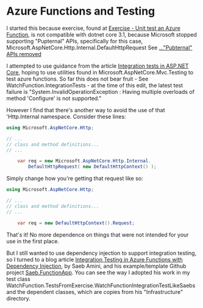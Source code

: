 # Azure Functions and Testing

I started this because exercise, found at [Exercise - Unit test an Azure Function](https://docs.microsoft.com/en-us/learn/modules/develop-test-deploy-azure-functions-with-visual-studio/6-unit-test-azure-functions),
 is not compatible with dotnet core 3.1, because Microsoft stopped supporting
 "Pupternal" APIs, specifically for this case,
 Microsoft.AspNetCore.Http.Internal.DefaultHttpRequest
 See [..."Pubternal" APIs removed](https://docs.microsoft.com/en-us/dotnet/core/compatibility/2.2-3.1#pubternal-apis-removed)

 I attempted to use guidance from the article [Integration tests in ASP.NET Core](https://docs.microsoft.com/en-us/aspnet/core/test/integration-tests?view=aspnetcore-3.1), hoping to use utilities found in Microsoft.AspNetCore.Mvc.Testing to test azure functions.  So far this does not bear fruit - See WatchFunction.IntegrationTests - at the time of this edit, the latest test failure is "System.InvalidOperationException : Having multiple overloads of method 'Configure' is not supported."

 However I find that there's another way to avoid the use of that 'Http.Internal namespace.  Consider these lines:

``` c#
using Microsoft.AspNetCore.Http;

// ...
// class and method definitions...
// ...

	var req = new Microsoft.AspNetCore.Http.Internal.
		DefaultHttpRequest( new DefaultHttpContext() );
```

Simply change how you're getting that request like so:
``` c#
using Microsoft.AspNetCore.Http;

// ...
// class and method definitions...
// ...

	var req = new DefaultHttpContext().Request;
```

That's it!  No more dependence on things that were not intended for your use in the first place.

But I still wanted to use dependency injection to support integration testing, so I turned to a blog article [Integration Testing in Azure Functions with Dependency Injection](https://saebamini.com/integration-testing-in-azure-functions-with-dependency-injection/), by Saeb Amini, and his example/template Github project [Saeb.FunctionApp](https://github.com/SaebAmini/Saeb.FunctionApp/blob/master/Saeb.FunctionApp.IntegrationTests/SuperFunctionTests.cs).  You can see the way I adopted his work in my test class 
WatchFunction.TestsFromExercise.WatchFunctionIntegrationTestLikeSaebs and the dependent classes, which are copies from his "Infrastructure" directory.